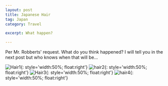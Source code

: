 ```yaml
---
layout: post
title: Japanese Hair
tag: Japan
category: Travel

excerpt: What happen?

---
```

Per Mr. Robberts' request. What do you think happened? I will tell you in the next post but who knows when that will be...

![Hair1](https://drive.google.com/uc?id=1NO68G6OoJdXvbC4J8hWBoUn8-9geS8NdiA){: style='width:50%; float:right'}
![hair2](https://drive.google.com/uc?id=1_uiqaiaocorr5JLc0gyIaRGx4A4Z2jCDgA){: style='width:50%; float:right'}
![Hair3](https://drive.google.com/uc?id=1k4Rbn-asOsPJ56GITu5s1zIn3iWlTCqEGQ){: style='width:50%; float:right'}
![hair4](https://drive.google.com/uc?id=1809y4PAaURgBwHwH5Q9lKMIX5uOvd3Cblw){: style='width:50%; float:right'}
<div style="clear: both;"></div>